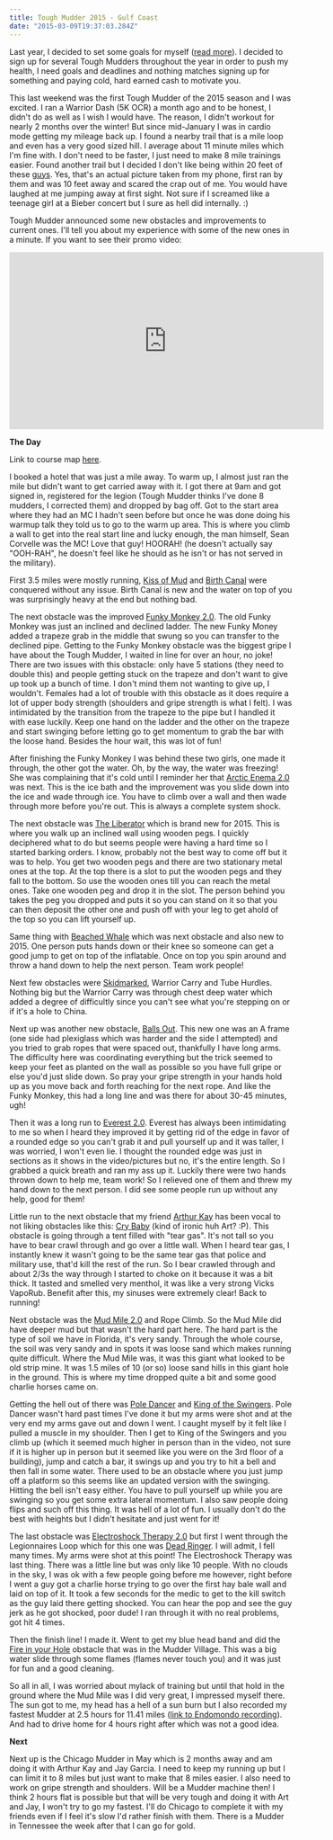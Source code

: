 ```yaml
---
title: Tough Mudder 2015 - Gulf Coast
date: "2015-03-09T19:37:03.284Z"
---
```


Last year, I decided to set some goals for myself ([read more](https://mitchellsimoens.com/tough-mudder-looking-ahead-for-2015/)). I decided to sign up for several Tough Mudders throughout the year in order to push my health, I need goals and deadlines and nothing matches signing up for something and paying cold, hard earned cash to motivate you.

This last weekend was the first Tough Mudder of the 2015 season and I was excited. I ran a Warrior Dash (5K OCR) a month ago and to be honest, I didn't do as well as I wish I would have. The reason, I didn't workout for nearly 2 months over the winter! But since mid-January I was in cardio mode getting my mileage back up. I found a nearby trail that is a mile loop and even has a very good sized hill. I average about 11 minute miles which I'm fine with. I don't need to be faster, I just need to make 8 mile trainings easier. Found another trail but I decided I don't like being within 20 feet of these [guys](https://scontent-dfw.xx.fbcdn.net/hphotos-xpf1/t31.0-8/1939590_575706843357_4309501008577952709_o.jpg). Yes, that's an actual picture taken from my phone, first ran by them and was 10 feet away and scared the crap out of me. You would have laughed at me jumping away at first sight. Not sure if I screamed like a teenage girl at a Bieber concert but I sure as hell did internally. :)

Tough Mudder announced some new obstacles and improvements to current ones. I'll tell you about my experience with some of the new ones in a minute. If you want to see their promo video:

<iframe width="560" height="315" src="https://www.youtube.com/embed/Jim-ksScOoc" frameborder="0" allowfullscreen></iframe>

**The Day**

Link to course map [here](https://toughmudder.cachefly.net/sites/default/files/Gulf%20Coast%20Spectator%20Map%20Front%20V2.pdf).

I booked a hotel that was just a mile away. To warm up, I almost just ran the mile but didn't want to get carried away with it. I got there at 9am and got signed in, registered for the legion (Tough Mudder thinks I've done 8 mudders, I corrected them) and dropped by bag off. Got to the start area where they had an MC I hadn't seen before but once he was done doing his warmup talk they told us to go to the warm up area. This is where you climb a wall to get into the real start line and lucky enough, the man himself, Sean Corvelle was the MC! Love that guy! HOORAH! (he doesn't actually say "OOH-RAH", he doesn't feel like he should as he isn't or has not served in the military).

First 3.5 miles were mostly running, [Kiss of Mud](https://toughmudder.com/content/kiss-mud-20%C2%AE) and [Birth Canal](https://toughmudder.com/content/birth-canal) were conquered without any issue. Birth Canal is new and the water on top of you was surprisingly heavy at the end but nothing bad.

The next obstacle was the improved [Funky Monkey 2.0](https://toughmudder.com/content/funky-monkey%E2%84%A0-20). The old Funky Monkey was just an inclined and declined ladder. The new Funky Money added a trapeze grab in the middle that swung so you can transfer to the declined pipe. Getting to the Funky Monkey obstacle was the biggest gripe I have about the Tough Mudder, I waited in line for over an hour, no joke! There are two issues with this obstacle: only have 5 stations (they need to double this) and people getting stuck on the trapeze and don't want to give up took up a bunch of time. I don't mind them not wanting to give up, I wouldn't. Females had a lot of trouble with this obstacle as it does require a lot of upper body strength (shoulders and gripe strength is what I felt). I was intimidated by the transition from the trapeze to the pipe but I handled it with ease luckily. Keep one hand on the ladder and the other on the trapeze and start swinging before letting go to get momentum to grab the bar with the loose hand. Besides the hour wait, this was lot of fun!

After finishing the Funky Monkey I was behind these two girls, one made it through, the other got the water. Oh, by the way, the water was freezing! She was complaining that it's cold until I reminder her that [Arctic Enema 2.0](https://toughmudder.com/content/arctic-enema%C2%AE-20) was next. This is the ice bath and the improvement was you slide down into the ice and wade through ice. You have to climb over a wall and then wade through more before you're out. This is always a complete system shock.

The next obstacle was [The Liberator](https://toughmudder.com/content/liberator) which is brand new for 2015. This is where you walk up an inclined wall using wooden pegs. I quickly deciphered what to do but seems people were having a hard time so I started barking orders. I know, probably not the best way to come off but it was to help. You get two wooden pegs and there are two stationary metal ones at the top. At the top there is a slot to put the wooden pegs and they fall to the bottom. So use the wooden ones till you can reach the metal ones. Take one wooden peg and drop it in the slot. The person behind you takes the peg you dropped and puts it so you can stand on it so that you can then deposit the other one and push off with your leg to get ahold of the top so you can lift yourself up.

Same thing with [Beached Whale](https://toughmudder.com/content/beached-whale) which was next obstacle and also new to 2015. One person puts hands down or their knee so someone can get a good jump to get on top of the inflatable. Once on top you spin around and throw a hand down to help the next person. Team work people!

Next few obstacles were [Skidmarked](https://toughmudder.com/content/skidmarked), Warrior Carry and Tube Hurdles. Nothing big but the Warrior Carry was through chest deep water which added a degree of difficultly since you can't see what you're stepping on or if it's a hole to China.

Next up was another new obstacle, [Balls Out](https://toughmudder.com/content/balls-out). This new one was an A frame (one side had plexiglass which was harder and the side I attempted) and you tried to grab ropes that were spaced out, thankfully I have long arms. The difficulty here was coordinating everything but the trick seemed to keep your feet as planted on the wall as possible so you have full gripe or else you'd just slide down. So pray your gripe strength in your hands hold up as you move back and forth reaching for the next rope. And like the Funky Monkey, this had a long line and was there for about 30-45 minutes, ugh!

Then it was a long run to [Everest 2.0](https://toughmudder.com/content/everest-20). Everest has always been intimidating to me so when I heard they improved it by getting rid of the edge in favor of a rounded edge so you can't grab it and pull yourself up and it was taller, I was worried, I won't even lie. I thought the rounded edge was just in sections as it shows in the video/pictures but no, it's the entire length. So I grabbed a quick breath and ran my ass up it. Luckily there were two hands thrown down to help me, team work! So I relieved one of them and threw my hand down to the next person. I did see some people run up without any help, good for them!

Little run to the next obstacle that my friend [Arthur Kay](http://www.akawebdesign.com/) has been vocal to not liking obstacles like this: [Cry Baby](https://toughmudder.com/content/cry-baby) (kind of ironic huh Art? :P). This obstacle is going through a tent filled with "tear gas". It's not tall so you have to bear crawl through and go over a little wall. When I heard tear gas, I instantly knew it wasn't going to be the same tear gas that police and military use, that'd kill the rest of the run. So I bear crawled through and about 2/3s the way through I started to choke on it because it was a bit thick. It tasted and smelled very menthol, it was like a very strong Vicks VapoRub. Benefit after this, my sinuses were extremely clear! Back to running!

Next obstacle was the [Mud Mile 2.0](https://toughmudder.com/content/mud-mile-20) and Rope Climb. So the Mud Mile did have deeper mud but that wasn't the hard part here. The hard part is the type of soil we have in Florida, it's very sandy. Through the whole course, the soil was very sandy and in spots it was loose sand which makes running quite difficult. Where the Mud Mile was, it was this giant what looked to be old strip mine. It was 1.5 miles of 10 (or so) loose sand hills in this giant hole in the ground. This is where my time dropped quite a bit and some good charlie horses came on.

Getting the hell out of there was [Pole Dancer](https://toughmudder.com/content/pole-dancer-0) and [King of the Swingers](https://toughmudder.com/content/king-swingers). Pole Dancer wasn't hard past times I've done it but my arms were shot and at the very end my arms gave out and down I went. I caught myself by it felt like I pulled a muscle in my shoulder. Then I get to King of the Swingers and you climb up (which it seemed much higher in person than in the video, not sure if it is higher up in person but it seemed like you were on the 3rd floor of a building), jump and catch a bar, it swings up and you try to hit a bell and then fall in some water. There used to be an obstacle where you just jump off a platform so this seems like an updated version with the swinging. Hitting the bell isn't easy either. You have to pull yourself up while you are swinging so you get some extra lateral momentum. I also saw people doing flips and such off this thing. It was hell of a lot of fun. I usually don't do the best with heights but I didn't hesitate and just went for it!

The last obstacle was [Electroshock Therapy 2.0](https://toughmudder.com/content/electroshock-therapy%C2%AE-20) but first I went through the Legionnaires Loop which for this one was [Dead Ringer](https://toughmudder.com/content/dead-ringer). I will admit, I fell many times. My arms were shot at this point! The Electroshock Therapy was last thing. There was a little line but was only like 10 people. With no clouds in the sky, I was ok with a few people going before me however, right before I went a guy got a charlie horse trying to go over the first hay bale wall and laid on top of it. It took a few seconds for the medic to get to the kill switch as the guy laid there getting shocked. You can hear the pop and see the guy jerk as he got shocked, poor dude! I ran through it with no real problems, got hit 4 times.

Then the finish line! I made it. Went to get my blue head band and did the [Fire in your Hole](https://toughmudder.com/obstacles/fire-your-hole) obstacle that was in the Mudder Village. This was a big water slide through some flames (flames never touch you) and it was just for fun and a good cleaning.

So all in all, I was worried about mylack of training but until that hold in the ground where the Mud Mile was I did very great, I impressed myself there. The sun got to me, my head has a hell of a sun burn but I also recorded my fastest Mudder at 2.5 hours for 11.41 miles ([link to Endomondo recording](https://www.endomondo.com/workouts/482071646/2469121)). And had to drive home for 4 hours right after which was not a good idea.

**Next**

Next up is the Chicago Mudder in May which is 2 months away and am doing it with Arthur Kay and Jay Garcia. I need to keep my running up but I can limit it to 8 miles but just want to make that 8 miles easier. I also need to work on gripe strength and shoulders. Will be a Mudder machine then! I think 2 hours flat is possible but that will be very tough and doing it with Art and Jay, I won't try to go my fastest. I'll do Chicago to complete it with my friends even if I feel it's slow I'd rather finish with them. There is a Mudder in Tennessee the week after that I can go for gold.
